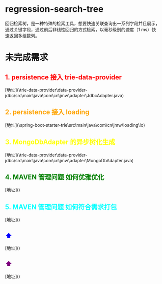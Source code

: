 # regression-search-tree
回归检索树，是一种特殊的检索工具，想要快速关联查询出一系列字段并且展示，通过关键字段，通过前后非线性回归的方式检索，以毫秒级别的速度（1 ms）快速返回多组数列。

# 未完成需求
<h2><span style="color:red"> 1. persistence 接入 trie-data-provider  </span></h2> 
[地址](\trie-data-provider\data-provider-jdbc\src\main\java\com\cn\jmw\adapter\JdbcAdapter.java)
<h2><span style="color:orange"> 2. persistence 接入 loading </span></h2>
[地址](\spring-boot-starter-trie\src\main\java\com\cn\jmw\loading\lo)
<h2><span style="color:yellow"> 3. MongoDbAdapter 的异步树化生成 </span></h2>
[地址](\trie-data-provider\data-provider-jdbc\src\main\java\com\cn\jmw\adapter\MongoDbAdapter.java)
<h2><span style="color:green"> 4. MAVEN 管理问题 如何优雅优化 </span></h2>
[地址]()
<h2><span style="color:cyan"> 5. MAVEN 管理问题 如何符合需求打包 </span></h2>
[地址]()
<h2><span style="color:blue"> ⬆ </span></h2>
[地址]()
<h2><span style="color:purple"> ⬆ </span></h2>
[地址]()